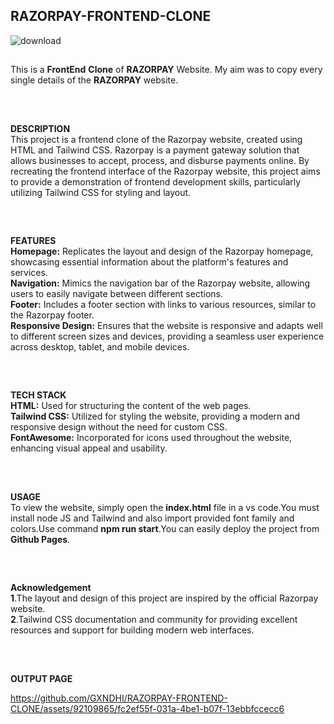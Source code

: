 
## RAZORPAY-FRONTEND-CLONE

![download](https://github.com/GXNDHI/RAZORPAY-FRONTEND-CLONE/assets/92109865/317f0808-a771-4869-855c-abbef61c5dfc)
##


This is a **FrontEnd** **Clone** of **RAZORPAY** Website. My aim was to copy every single details of the **RAZORPAY** website.
##
<br>

**DESCRIPTION**
<br>
This project is a frontend clone of the Razorpay website, created using HTML and Tailwind CSS. Razorpay is a payment gateway solution that allows businesses to accept, process, and disburse payments online. By recreating the frontend interface of the Razorpay website, this project aims to provide a demonstration of frontend development skills, particularly utilizing Tailwind CSS for styling and layout.
##
<br>

**FEATURES**
<br>
**Homepage:** Replicates the layout and design of the Razorpay homepage, showcasing essential information about the platform's features and services.<br>
**Navigation:** Mimics the navigation bar of the Razorpay website, allowing users to easily navigate between different sections.<br>
**Footer:** Includes a footer section with links to various resources, similar to the Razorpay footer.<br>
**Responsive Design:** Ensures that the website is responsive and adapts well to different screen sizes and devices, providing a seamless user experience across desktop, tablet, and mobile devices.<br>
##
<br>

**TECH STACK**
<br>
**HTML:** Used for structuring the content of the web pages.<br>
**Tailwind CSS:** Utilized for styling the website, providing a modern and responsive design without the need for custom CSS.<br>
**FontAwesome:** Incorporated for icons used throughout the website, enhancing visual appeal and usability.<br>
##
<br>

**USAGE**
<br>
To view the website, simply open the **index.html** file in a vs code.You must install node JS and Tailwind and also import provided font family and colors.Use command **npm run start**.You can easily deploy the project from **Github Pages**.
##
<br>

**Acknowledgement**
<br>
**1**.The layout and design of this project are inspired by the official Razorpay website.<br>
**2**.Tailwind CSS documentation and community for providing excellent resources and support for building modern web interfaces.<br>
##
<br>

**OUTPUT PAGE**


https://github.com/GXNDHI/RAZORPAY-FRONTEND-CLONE/assets/92109865/fc2ef55f-031a-4be1-b07f-13ebbfccecc6


